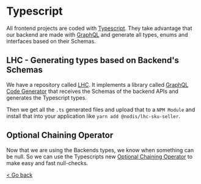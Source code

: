 # Typescript

All frontend projects are coded with [Typescript](https://www.typescriptlang.org/). They take advantage that our backend are made with [GraphQL](https://graphql.org/) and generate all types, enums and interfaces based on their Schemas.

## LHC - Generating types based on Backend's Schemas

We have a repository called [LHC](https://github.com/nodis-com-br/lhc). It implements a library called [GraphQL Code Generator](https://graphql-code-generator.com/) that receives the Schemas of the backend APIs and generates the Typescript types.

Then we get all the `.ts` generated files and upload that to a `NPM Module` and install that into your application like `yarn add @nodis/lhc-sku-seller`.

## Optional Chaining Operator

Now that we are using the Backends types, we know when something can be null. So we can use the Typescripts new [Optional Chaining Operator](https://www.typescriptlang.org/docs/handbook/release-notes/typescript-3-7.html#optional-chaining) to make easy and fast null-checks.

[< Go back](https://nodis-com-br.github.io/math/)
